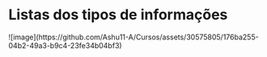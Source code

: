 <h1>Listas dos tipos de informações</h1>
![image](https://github.com/Ashu11-A/Cursos/assets/30575805/176ba255-04b2-49a3-b9c4-23fe34b04bf3)
